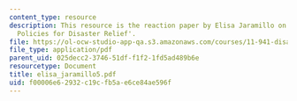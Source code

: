 ```yaml
---
content_type: resource
description: This resource is the reaction paper by Elisa Jaramillo on the topic 'US
  Policies for Disaster Relief'.
file: https://ol-ocw-studio-app-qa.s3.amazonaws.com/courses/11-941-disaster-vulnerability-and-resilience-spring-2005/f00006e62932c19cfb5ae6ce84ae596f_elisa_jaramillo5.pdf
file_type: application/pdf
parent_uid: 025decc2-3746-51df-f1f2-1fd5ad489b6e
resourcetype: Document
title: elisa_jaramillo5.pdf
uid: f00006e6-2932-c19c-fb5a-e6ce84ae596f
---
```

